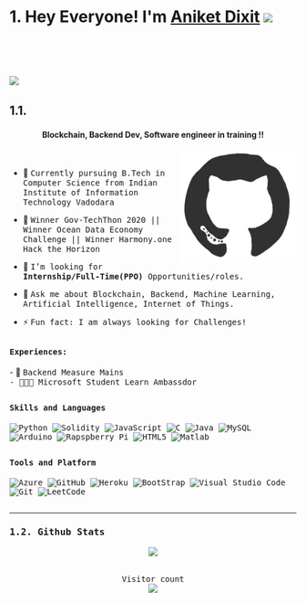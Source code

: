 # 1. Hey Everyone! I'm [Aniket Dixit](https://github.com/dixitaniket) <img src="https://github.com/himanshusharma89/himanshusharma89/blob/master/Hi.gif" width="25px">
<br><br>
<a href="https://twitter.com/_aniket_dixit">
  <img align="left" alt="" width="100px" src="https://img.shields.io/badge/Twitter-1DA1F2?style=for-the-badge&logo=Twitter&logoColor=white" />
</a>
<a href="https://www.linkedin.com/in/dixitaniket199">
  <img align="left" alt="" width="100px" src="https://img.shields.io/badge/Linkedin-0A66C2?style=for-the-badge&logo=Linkedin&logoColor=white" />
</a>
<a href="https://github.com/dixitaniket">
  <img align="left" alt="" width="100px" src="https://img.shields.io/badge/Github-181717?style=for-the-badge&logo=Github&logoColor=white" />
</a>
<a href="mailto:dixitaniket199@gmail.com">
  <img align="left" alt="" width="70px" src="https://img.shields.io/badge/Gmail-EA4335?style=for-the-badge&logo=Gmail&logoColor=white" />
</a>
<a href="https://dixitaniket.ml">
  <img align="left" alt="" width="70px" src="https://img.shields.io/badge/About Me-EA4335?style=for-the-badge&logo=Website&logoColor=white" />
</a>
<br><br>
![](https://github.com/amandewatnitrr/amandewatnitrr/blob/main/header_.png)

## 1.1. <p align="center"><h4 align="center">Blockchain, Backend Dev, Software engineer in training !!</h4></p>

<div>
<img align="right" src="https://github.com/dixitaniket/dixitaniket/blob/master/github_enter.gif" width="40%"/>
  <br>

- 👷 <samp>Currently pursuing B.Tech in Computer Science from Indian Institute of Information Technology Vadodara 
- 🥇 <samp> Winner Gov-TechThon 2020 || Winner Ocean Data Economy Challenge || Winner Harmony.one Hack the Horizon
- 💼 <samp>I’m looking for **Internship/Full-Time(PPO)** Opportunities/roles.
- 💬 <samp>Ask me about Blockchain, Backend, Machine Learning, Artificial Intelligence, Internet of Things.

- ⚡ <samp>Fun fact: I am always looking for Challenges! 
</div>

##

<div>
<h4><b><samp>Experiences:</samp></b></h4>
- 👷 <samp>Backend Measure Mains<br>
- 👨🏾‍💻 <samp>Microsoft Student Learn Ambassdor<br>

##
<h4><b><samp>Skills and Languages</samp></b></h4>


![Python](https://img.shields.io/badge/Python-3776AB?style=flat-square&logo=Python&logoColor=white)
![Solidity](https://img.shields.io/badge/Solidity-3776AB?style=flat-square&logo=Solidity&logoColor=white)
![JavaScript](https://img.shields.io/badge/JavaScript-3776AB?style=flat-square&logo=JavaScript&logoColor=white)
![C](https://img.shields.io/badge/C-27338e?style=flat-square&logo=c&logoColor=white)
![Java](https://img.shields.io/badge/Java-013243?style=flat-square&logo=Java&logoColor=white)
![MySQL](https://img.shields.io/badge/MySQL-4479A1?style=flat-square&logo=MySQL&logoColor=white)
![Arduino](https://img.shields.io/badge/Arduino-00979D?style=flat-square&logo=Arduino&logoColor=white)
![Rapspberry Pi](https://img.shields.io/badge/Raspberry_pi-C51A4A?style=flat-square&logo=raspberry-pi&logoColor=white)
![HTML5](https://img.shields.io/badge/HTML5-E34F26?style=flat-square&logo=HTML5&logoColor=white)
![Matlab](https://img.shields.io/badge/MATLAB-800000?style=flat-square&logo=MathWorks&logoColor=white)


##
<h4><b><samp>Tools and Platform</samp></b></h4>

![Azure](https://img.shields.io/badge/Azure-4285F4?style=flat-square&logo=Azure&logoColor=white)
![GitHub](https://img.shields.io/badge/GitHub-181717?style=flat-square&logo=github)
![Heroku](https://img.shields.io/badge/Heroku-430098?style=flat-square&logo=Heroku&logoColor=white)
![BootStrap](https://img.shields.io/badge/Bootstrap-7952B3?style=flat-square&logo=bootstrap&logoColor=white)
![Visual Studio Code](https://img.shields.io/badge/Visual_Studio_Code-007ACC?style=flat-square&logo=Visual-Studio-Code&logoColor=white)
![Git](https://img.shields.io/badge/Git-F05032?style=flat-square&logo=Git&logoColor=white)
![LeetCode](https://img.shields.io/badge/LeetCode-107C10?style=flat-square&logo=LeetCode&logoColor=black)

##
---
### 1.2. Github Stats
<p align="center">
  <a href="https://github.com/dixitaniket">
    <img height="180em" src="https://github-readme-stats.vercel.app/api?username=dixitaniket&count_private=true&show_icons=true&theme=algolia&&include_all_commits=true"/>
<!--     <img height="180em" src="https://github-readme-stats-eight-theta.vercel.app/api/top-langs/?username=dixitaniket&hide=html,css&layout=compact&langs_count=8&theme=algolia"/> -->
  </a>
</p>

##
<p align="center"> 
  Visitor count<br>
  <img src="https://profile-counter.glitch.me/dixitaniket/count.svg" />
</p>
